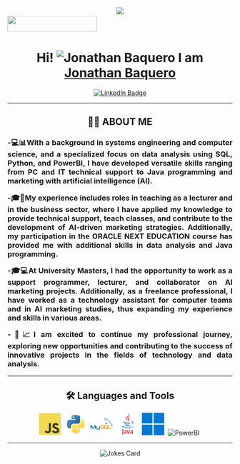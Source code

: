 <div id="header" align="center">
    <img src="https://img.hotimg.com/Portada-Linkedin.png" width="1200">
    <div align="left">
    <img src="https://komarev.com/ghpvc/?username=JonnathanBaquero01&color=FFD700" width="200" height="35">
    </div>
    
<h1 align="center" width="1200"> Hi! <img src="https://user-images.githubusercontent.com/18350557/176309783-0785949b-9127-417c-8b55-ab5a4333674e.gif" alt="Jonathan Baquero" /> I am <a class="badge-base__link LI-simple-link" href="https://www.linkedin.com/in/jonathan-baquero-rodriguez/">Jonathan Baquero</a></h1>





   
</div>
<div id="badges" align="center">
        <a href="https://www.linkedin.com/in/jonathan-baquero-rodriguez/" target="_blank">
            <img src="https://img.shields.io/badge/LinkedIn-0077B5?style=for-the-badge&logo=linkedin&logoColor=white" alt="LinkedIn Badge">
        </a>
       
         
</div>
    
---
<h2 align="center" >🧑‍💻 ABOUT ME </h2>

<h3 align="justify">
    
-💻📊With a background in systems engineering and computer science, and a specialized focus on data analysis using SQL, Python, and PowerBI, I have developed versatile skills ranging from PC and IT technical support to Java programming and marketing with artificial intelligence (AI).

-🎓💼My experience includes roles in teaching as a lecturer and in the business sector, where I have applied my knowledge to provide technical support, teach classes, and contribute to the development of AI-driven marketing strategies. Additionally, my participation in the ORACLE NEXT EDUCATION course has provided me with additional skills in data analysis and Java programming.

-🎓💻At University Masters, I had the opportunity to work as a support programmer, lecturer, and collaborator on AI marketing projects. Additionally, as a freelance professional, I have worked as a technology assistant for computer teams and in AI marketing studies, thus expanding my experience and skills in various areas.

-🚀📈I am excited to continue my professional journey, exploring new opportunities and contributing to the success of innovative projects in the fields of technology and data analysis. </h3>
    
---
 <h2 align="center" >🛠️ Languages and Tools</h2>

 <div class="image-container" align="center">
    <img src="https://github.com/devicons/devicon/blob/master/icons/javascript/javascript-original.svg" title="JavaScript" alt="JavaScript" width="50" height="50">&nbsp;
    <img src="https://github.com/devicons/devicon/blob/master/icons/python/python-original.svg" title="Python" alt="Python" width="50" height="50">&nbsp;
    <img src="https://github.com/devicons/devicon/blob/master/icons/mysql/mysql-original-wordmark.svg" title="My SQL" alt="My SQL" width="50" height="50">&nbsp;
    <img src="https://github.com/devicons/devicon/blob/master/icons/java/java-original-wordmark.svg" title="Java" alt="Java" width="50" height="50">&nbsp;
    <img src="https://github.com/devicons/devicon/blob/master/icons/windows11/windows11-original.svg" title="Windows" alt="Windows" width="50" height="50">&nbsp;
    <img src="https://img.hotimg.com/PowerBi.png" title="PowerBI" alt="PowerBI" width="70" height="50">&nbsp;
 
---
![Jokes Card](https://readme-jokes.vercel.app/api)

</div>
